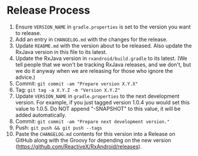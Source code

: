Release Process
===============

 1.  Ensure `VERSION_NAME` in `gradle.properties` is set to the version you want to release.
 2.  Add an entry in `CHANGELOG.md` with the changes for the release.
 3.  Update `README.md` with the version about to be released. Also update the RxJava version in
     this file to its latest.
 4.  Update the RxJava version in `rxandroid/build.gradle` to its latest. (We tell people that we
     won't be tracking RxJava releases, and we don't, but we do it anyway when we are releasing for
     those who ignore the advice.)
 5.  Commit: `git commit -am "Prepare version X.Y.X"`
 6.  Tag: `git tag -a X.Y.Z -m "Version X.Y.Z"`
 7.  Update `VERSION_NAME` in `gradle.properties` to the next development version. For example, if
     you just tagged version 1.0.4 you would set this value to 1.0.5. Do NOT append "-SNAPSHOT" to
     this value, it will be added automatically.
 8.  Commit: `git commit -am "Prepare next development version."`
 9.  Push: `git push && git push --tags`
 10. Paste the `CHANGELOG.md` contents for this version into a Release on GitHub along with the
     Groovy for depending on the new version (https://github.com/ReactiveX/RxAndroid/releases).
